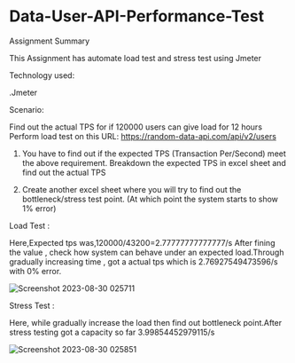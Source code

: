 # Data-User-API-Performance-Test

Assignment Summary

This Assignment has automate load test and stress test using Jmeter

Technology used:

.Jmeter


Scenario: 

Find out the actual TPS for if 120000 users can give load for 12 hours
Perform load test on this URL: https://random-data-api.com/api/v2/users

1. You have to find out if the expected TPS (Transaction Per/Second) meet the above requirement.
Breakdown the expected TPS in excel sheet and find out the actual TPS


2. Create another excel sheet where you will try to find out the bottleneck/stress test point. (At which point the system starts to show 1% error)



Load Test :

Here,Expected tps was,120000/43200=2.77777777777777/s
After fining the value , check how system can behave under an expected load.Through gradually increasing time , got a actual tps which is 2.76927549473596/s with 0% error.

![Screenshot 2023-08-30 025711](https://github.com/Sabiya-Sultana/Data-User-API-Performance-Test/assets/134813316/7e35a760-c274-4894-8874-a011532c1665)



Stress Test :

Here, while gradually increase the load then find out bottleneck point.After stress testing got a capacity so far  3.99854452979115/s

![Screenshot 2023-08-30 025851](https://github.com/Sabiya-Sultana/Data-User-API-Performance-Test/assets/134813316/8c1bbe1b-2110-4597-8bd8-4de259157926)





